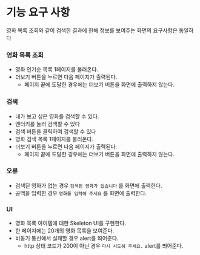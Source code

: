 # 기능 요구 사항

영화 목록 조회와 같이 검색한 결과에 한해 정보를 보여주는 화면의 요구사항은 동일하다

### 영화 목록 조회
- 영화 인기순 목록 1페이지를 불러온다.
- 더보기 버튼을 누르면 다음 페이지가 출력된다.
  - 페이지 끝에 도달한 경우에는 더보기 버튼을 화면에 출력하지 않는다.

### 검색
- 내가 보고 싶은 영화를 검색할 수 있다.
- 엔터키를 눌러 검색할 수 있다
- 검색 버튼을 클릭하여 검색할 수 있다
- 영화 검색 목록 1페이지를 불러온다.
- 더보기 버튼을 누르면 다음 페이지가 출력된다.
  - 페이지 끝에 도달한 경우에는 더보기 버튼을 화면에 출력하지 않는다.

### 오류
- 검색된 영화가 없는 경우 `검색된 영화가 없습니다` 를 화면에 출력한다.
- 공백을 입력한 경우 `영화를 입력해 주세요` 를 화면에 출력한다.


### UI
- 영화 목록 아이템에 대한 Skeleton UI를 구현한다.
- 한 페이지에는 20개의 영화 목록을 보여준다.
- 비동기 통신에서 실패할 경우 alert를 띄어준다.
  - http 상태 코드가 200이 아닌 경우 `다시 시도해 주세요.` alert를 띄어준다.

  
